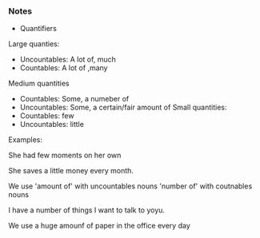 ### Notes

- Quantifiers

 Large quanties: 
  - Uncountables:
         A lot of, much 
  - Countables:
	A lot of ,many

 Medium quantities
  - Countables: 
	Some, a numeber of 
  - Uncountables:
	Some, a certain/fair amount of
 Small quantities:
  - Countables:
	few
   - Uncountables:
	little

Examples:

   She had few moments on her own


   She saves a little money every month.


We use 'amount of' with uncountables nouns
       'number of' with coutnables nouns

I have a number of things I want to talk to yoyu.

We use a huge amounf of paper in the office every day
